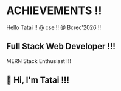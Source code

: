 # ACHIEVEMENTS !!
Hello Tatai !!
@ cse !!
@ Bcrec'2026 !!
<!DOCTYPE html>

## Full Stack Web Developer !!!
MERN Stack Enthusiast !!!

## 👋 Hi, I'm Tatai !!!
